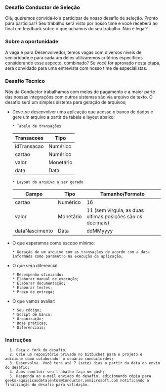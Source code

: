 ### Desafio Conductor de Seleção
Olá, queremos convidá-lo a participar de nosso desafio de seleção.  Pronto para participar? Seu trabalho será visto por nosso time e você receberá ao final um feedback sobre o que achamos do seu trabalho. Não é legal?

### Sobre a oportunidade 
A vaga é para Desenvolvedor, temos vagas com diversos níveis de senioridade e para cada um deles utilizaremos critérios específicos considerando esse aspecto, combinado? 
Se você for aprovado nesta etapa, será convidado para uma entrevista com nosso time de especialistas.

### Desafio Técnico
  Nós da Conductor trabalhamos com meios de pagamento e a maior parte das nossas integrações com outros sistemas são via arquivo de texto. O desafio será um simples sistema para geração de arquivos;
  
  - Deve-se desenvolver uma aplicação que acesse o banco de dados e gere um arquivo a partir da tabela e layout abaixo:

    ```
    * Tabela de transações
    ```
    | Transacoes | Tipo |
    |-|-|
    | idTransacao | Numérico |
    | cartao | Numérico |
    | valor | Monetário |
    | data | Data |

    ```
    * Layout do arquivo a ser gerado
    ```

    | Campo | Tipo | Tamanho/Formato |
    |-|-|-|
    | cartao | Numérico | 16 |
    | valor | Monetário | 11 (sem virgula, as duas ultimas posições são os decimais) |
    | dataNascimento | Data | ddMMyyyy | 

  - O que esperamos como escopo mínimo:
    ```
    * Geração de um arquivo com as transações de acordo com a data informada como parametro na execução da aplicação;
    ```
  - O que será diferencial:
    ```
    * Desempenho otimizado;
    * Elaborar manual de execução;
    * Elaborar documentação;
    * Elaborar testes;
    * Prazo de entrega;
    ```
    
  - O que vamos avaliar:
    ```
    * Seu código; 
    * Script de banco;
    * Organização;
    * Boas práticas;
    * Diferenciais;    
    ```


### Instruções
      1. Faça o fork do desafio;
      2. Crie um repositório privado no bitbucket para o projeto e adicione como colaborador o usuário conductordev;
      3. Desenvolva. Você terá até 7 (sete) dias a partir da data do envio do desafio; 
      4. Após concluir seu trabalho faça um push; 
      5. Responda ao e-mail enviado do desafio, adicionando cópia para geeks-aquisicaodetalentos@Conductor.onmicrosoft.com notificando a finalização do desafio para validação.
